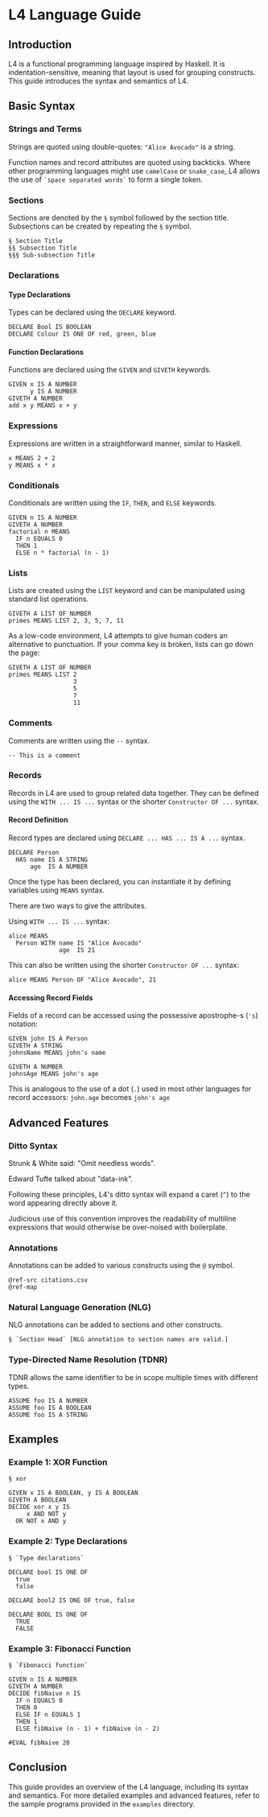 # L4 Language Guide

## Introduction

L4 is a functional programming language inspired by Haskell. It is indentation-sensitive, meaning that layout is used for grouping constructs. This guide introduces the syntax and semantics of L4.

## Basic Syntax

### Strings and Terms

Strings are quoted using double-quotes: `"Alice Avocado"` is a string.

Function names and record attributes are quoted using backticks. Where other programming languages might use `camelCase` or `snake_case`, L4 allows the use of `` `space separated words` `` to form a single token.

### Sections

Sections are denoted by the `§` symbol followed by the section title. Subsections can be created by repeating the `§` symbol.

```l4
§ Section Title
§§ Subsection Title
§§§ Sub-subsection Title
```

### Declarations

#### Type Declarations

Types can be declared using the `DECLARE` keyword.

```l4
DECLARE Bool IS BOOLEAN
DECLARE Colour IS ONE OF red, green, blue
```

#### Function Declarations

Functions are declared using the `GIVEN` and `GIVETH` keywords.

```l4
GIVEN x IS A NUMBER
      y IS A NUMBER
GIVETH A NUMBER
add x y MEANS x + y
```

### Expressions

Expressions are written in a straightforward manner, similar to Haskell.

```l4
x MEANS 2 + 2
y MEANS x * x
```

### Conditionals

Conditionals are written using the `IF`, `THEN`, and `ELSE` keywords.

```l4
GIVEN n IS A NUMBER
GIVETH A NUMBER
factorial n MEANS
  IF n EQUALS 0
  THEN 1
  ELSE n * factorial (n - 1)
```

### Lists

Lists are created using the `LIST` keyword and can be manipulated using standard list operations.

```l4
GIVETH A LIST OF NUMBER
primes MEANS LIST 2, 3, 5, 7, 11
```

As a low-code environment, L4 attempts to give human coders an alternative to punctuation. If your comma key is broken, lists can go down the page:

```l4
GIVETH A LIST OF NUMBER
primes MEANS LIST 2
                  3
                  5
                  7
                  11
```

### Comments

Comments are written using the `--` syntax.

```l4
-- This is a comment
```

### Records

Records in L4 are used to group related data together. They can be defined using the `WITH ... IS ...` syntax or the shorter `Constructor OF ...` syntax.

#### Record Definition

Record types are declared using `DECLARE ... HAS ... IS A ...` syntax.

```l4
DECLARE Person
  HAS name IS A STRING
      age  IS A NUMBER
```

Once the type has been declared, you can instantiate it by defining variables using `MEANS` syntax.

There are two ways to give the attributes.

Using `WITH ... IS ...` syntax:

```l4
alice MEANS
  Person WITH name IS "Alice Avocado"
              age  IS 21
```

This can also be written using the shorter `Constructor OF ...` syntax:

```l4
alice MEANS Person OF "Alice Avocado", 21
```

#### Accessing Record Fields

Fields of a record can be accessed using the possessive apostrophe-s (`'s`) notation:

```l4
GIVEN john IS A Person
GIVETH A STRING
johnsName MEANS john's name

GIVETH A NUMBER
johnsAge MEANS john's age
```

This is analogous to the use of a dot (`.`) used in most other languages for record accessors: `john.age` becomes `john's age`


## Advanced Features

### Ditto Syntax

Strunk & White said: "Omit needless words".

Edward Tufte talked about "data-ink".

Following these principles, L4's ditto syntax will expand a caret (`^`) to the word appearing directly above it.

Judicious use of this convention improves the readability of multiline expressions that would otherwise be over-noised with boilerplate.


### Annotations

Annotations can be added to various constructs using the `@` symbol.

```l4
@ref-src citations.csv
@ref-map
```

### Natural Language Generation (NLG)

NLG annotations can be added to sections and other constructs.

```l4
§ `Section Head` [NLG annotation to section names are valid.]
```

### Type-Directed Name Resolution (TDNR)

TDNR allows the same identifier to be in scope multiple times with different types.

```l4
ASSUME foo IS A NUMBER
ASSUME foo IS A BOOLEAN
ASSUME foo IS A STRING
```

## Examples

### Example 1: XOR Function

```l4
§ xor

GIVEN x IS A BOOLEAN, y IS A BOOLEAN
GIVETH A BOOLEAN
DECIDE xor x y IS
     x AND NOT y
  OR NOT x AND y
```

### Example 2: Type Declarations

```l4
§ `Type declarations`

DECLARE bool IS ONE OF
  true
  false

DECLARE bool2 IS ONE OF true, false

DECLARE BOOL IS ONE OF
  TRUE
  FALSE
```

### Example 3: Fibonacci Function

```l4
§ `Fibonacci function`

GIVEN n IS A NUMBER
GIVETH A NUMBER
DECIDE fibNaive n IS
  IF n EQUALS 0
  THEN 0
  ELSE IF n EQUALS 1
  THEN 1
  ELSE fibNaive (n - 1) + fibNaive (n - 2)

#EVAL fibNaive 20
```

## Conclusion

This guide provides an overview of the L4 language, including its syntax and semantics. For more detailed examples and advanced features, refer to the sample programs provided in the `examples` directory.

